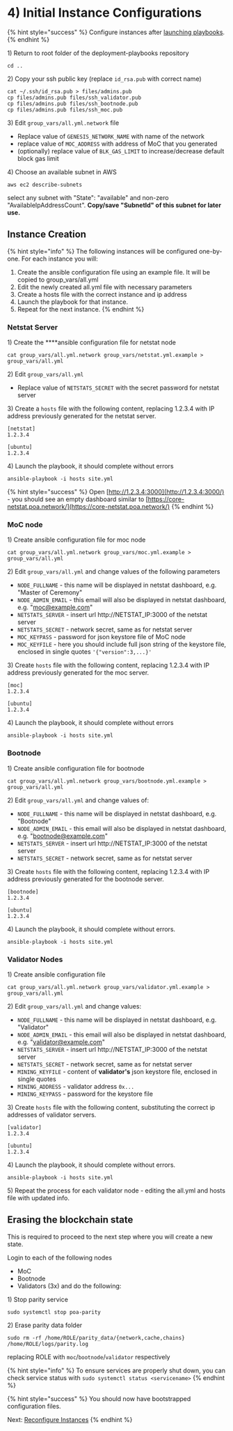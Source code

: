 # 4\) Initial Instance Configurations

{% hint style="success" %}
Configure instances after [launching playbooks](3-download-and-configure-playbook.md).
{% endhint %}

1\) Return to root folder of the deployment-playbooks repository

```text
cd ..
```

2\) Copy your ssh public key \(replace `id_rsa.pub` with correct name\)

```text
cat ~/.ssh/id_rsa.pub > files/admins.pub
cp files/admins.pub files/ssh_validator.pub
cp files/admins.pub files/ssh_bootnode.pub
cp files/admins.pub files/ssh_moc.pub
```

3\) Edit `group_vars/all.yml.network` file

* Replace value of `GENESIS_NETWORK_NAME` with name of the network
* replace value of `MOC_ADDRESS` with address of MoC that you generated
* \(optionally\) replace value of `BLK_GAS_LIMIT` to increase/decrease default block gas limit

4\) Choose an available subnet in AWS

```text
aws ec2 describe-subnets
```

select any subnet with "State": "available" and non-zero "AvailableIpAddressCount". **Copy/save "SubnetId" of this subnet for later use.**

## **Instance Creation**

{% hint style="info" %}
The following instances will be configured one-by-one. For each instance you will:

1. Create the ansible configuration file using an example file. It will be copied to group\_vars/all.yml
2. Edit the newly created all.yml file with necessary parameters
3. Create a hosts file with the correct instance and ip address
4. Launch the playbook for that instance.
5. Repeat for the next instance.
{% endhint %}

### **Netstat Server**

1\) Create the ****ansible configuration file for netstat node

```text
cat group_vars/all.yml.network group_vars/netstat.yml.example > group_vars/all.yml
```

2\) Edit `group_vars/all.yml`

* Replace value of `NETSTATS_SECRET` with the secret password for netstat server

3\) Create a `hosts` file with the following content,  replacing 1.2.3.4 with IP address previously generated for the netstat server.

```text
[netstat]
1.2.3.4

[ubuntu]
1.2.3.4
```

4\) Launch the playbook, it should complete without errors

```text
ansible-playbook -i hosts site.yml
```

{% hint style="success" %}
Open [http://1.2.3.4:3000](http://1.2.3.4:3000/) - you should see an empty dashboard similar to [https://core-netstat.poa.network/](https://core-netstat.poa.network/)
{% endhint %}

### **MoC node**

1\) Create ansible configuration file for moc node

```text
cat group_vars/all.yml.network group_vars/moc.yml.example > group_vars/all.yml
```

2\) Edit `group_vars/all.yml` and change values of the following parameters

* `NODE_FULLNAME` - this name will be displayed in netstat dashboard, e.g. "Master of Ceremony"
* `NODE_ADMIN_EMAIL` - this email will also be displayed in netstat dashboard, e.g. "[moc@example.com](mailto:moc@example.com)"
* `NETSTATS_SERVER` - insert url http://NETSTAT\_IP:3000 of the netstat server
* `NETSTATS_SECRET` - network secret, same as for netstat server
* `MOC_KEYPASS` - password for json keystore file of MoC node
* `MOC_KEYFILE` - here you should include full json string of the keystore file, enclosed in single quotes `'{"version":3,...}'`

3\) Create `hosts` file with the following content, replacing 1.2.3.4 with IP address previously generated for the moc server.

```text
[moc]
1.2.3.4

[ubuntu]
1.2.3.4
```

4\) Launch the playbook, it should complete without errors

```text
ansible-playbook -i hosts site.yml
```

### **Bootnode**

1\) Create ansible configuration file for bootnode

```text
cat group_vars/all.yml.network group_vars/bootnode.yml.example > group_vars/all.yml
```

2\) Edit `group_vars/all.yml` and change values of:

* `NODE_FULLNAME` - this name will be displayed in netstat dashboard, e.g. "Bootnode"
* `NODE_ADMIN_EMAIL` - this email will also be displayed in netstat dashboard, e.g. "[bootnode@example.com](mailto:moc@example.com)"
* `NETSTATS_SERVER` - insert url http://NETSTAT\_IP:3000 of the netstat server
* `NETSTATS_SECRET` - network secret, same as for netstat server

3\) Create `hosts` file with the following content, replacing 1.2.3.4 with IP address previously generated for the bootnode server.

```text
[bootnode]
1.2.3.4

[ubuntu]
1.2.3.4
```

4\) Launch the playbook, it should complete without errors.

```text
ansible-playbook -i hosts site.yml
```

### Validator Nodes

1\) Create ansible configuration file

```text
cat group_vars/all.yml.network group_vars/validator.yml.example > group_vars/all.yml
```

2\) Edit `group_vars/all.yml` and change values:

* `NODE_FULLNAME` - this name will be displayed in netstat dashboard, e.g. "Validator"
* `NODE_ADMIN_EMAIL` - this email will also be displayed in netstat dashboard, e.g. "[validator@example.com](mailto:moc@example.com)"
* `NETSTATS_SERVER` - insert url http://NETSTAT\_IP:3000 of the netstat server
* `NETSTATS_SECRET` - network secret, same as for netstat server
* `MINING_KEYFILE` - content of **validator's** json keystore file, enclosed in single quotes
* `MINING_ADDRESS` - validator address `0x...`
* `MINING_KEYPASS` - password for the keystore file

3\) Create `hosts` file with the following content, substituting the correct ip addresses of validator servers.

```text
[validator]
1.2.3.4

[ubuntu]
1.2.3.4
```

4\) Launch the playbook, it should complete without errors.

```text
ansible-playbook -i hosts site.yml
```

5\) Repeat the process for each validator node - editing the all.yml and hosts file with updated info.

## **Erasing the blockchain state**

This is required to proceed to the next step where you will create a new state.

Login to each of the following nodes

* MoC
* Bootnode
* Validators \(3x\) and do the following:

1\) Stop parity service

```text
sudo systemctl stop poa-parity
```

2\) Erase parity data folder

```text
sudo rm -rf /home/ROLE/parity_data/{network,cache,chains} /home/ROLE/logs/parity.log
```

replacing ROLE with `moc`/`bootnode`/`validator` respectively

{% hint style="info" %}
To ensure services are properly shut down, you can check service status with `sudo systemctl status <servicename>`
{% endhint %}

{% hint style="success" %}
You should now have bootstrapped configuration files.  
  
Next: [Reconfigure Instances](5-reconfigure-instances.md)
{% endhint %}

